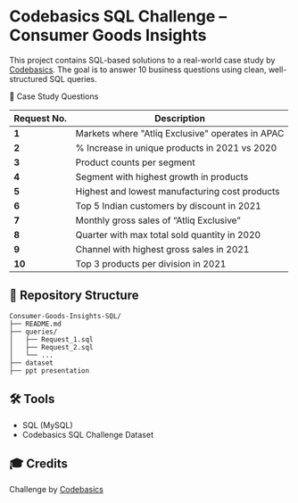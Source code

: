 
#  Codebasics SQL Challenge – Consumer Goods Insights

This project contains SQL-based solutions to a real-world case study by [Codebasics](https://www.codebasics.io/). The goal is to answer 10 business questions using clean, well-structured SQL queries.

📌 Case Study Questions

| Request No. | Description |
|-------------|-------------|
| **1** | Markets where "Atliq Exclusive" operates in APAC |
| **2** | % Increase in unique products in 2021 vs 2020 |
| **3** | Product counts per segment |
| **4** | Segment with highest growth in products |
| **5** | Highest and lowest manufacturing cost products |
| **6** | Top 5 Indian customers by discount in 2021 |
| **7** | Monthly gross sales of “Atliq Exclusive” |
| **8** | Quarter with max total sold quantity in 2020 |
| **9** | Channel with highest gross sales in 2021 |
| **10**| Top 3 products per division in 2021 |


## 📁 Repository Structure

```
Consumer-Goods-Insights-SQL/
├── README.md
├── queries/
│   ├── Request_1.sql
│   ├── Request_2.sql
│   └── ...
├── dataset
├── ppt presentation
```

## 🛠 Tools

- SQL (MySQL)
- Codebasics SQL Challenge Dataset

## 🎓 Credits

Challenge by [Codebasics](https://www.codebasics.io/)
